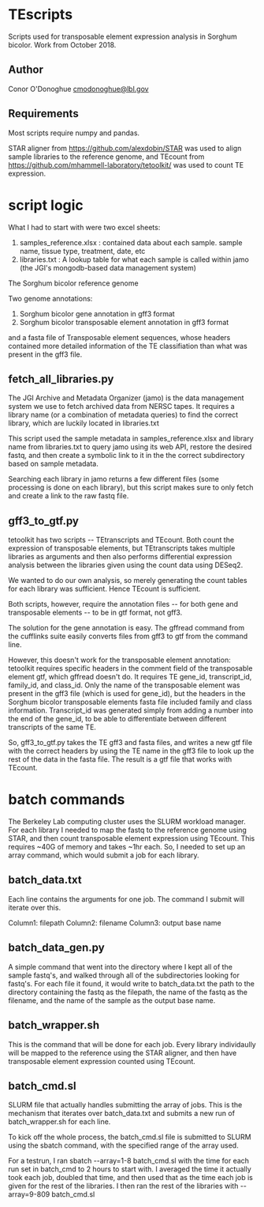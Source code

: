 # TEscripts
Scripts used for transposable element expression analysis in Sorghum bicolor.
Work from October 2018.

## Author

Conor O'Donoghue cmodonoghue@lbl.gov

## Requirements

Most scripts require numpy and pandas.

STAR aligner from https://github.com/alexdobin/STAR was used to align sample libraries to the reference genome,
and TEcount from https://github.com/mhammell-laboratory/tetoolkit/ was used to count TE expression.

# script logic

What I had to start with were two excel sheets:
  1. samples_reference.xlsx : contained data about each sample. sample name, tissue type, treatment, date, etc
  2. libraries.txt : A lookup table for what each sample is called within jamo (the JGI's mongodb-based data management system)
  
The Sorghum bicolor reference genome

Two genome annotations:
  1. Sorghum bicolor gene annotation in gff3 format
  2. Sorghum bicolor transposable element annotation in gff3 format
  
and a fasta file of Transposable element sequences, whose headers contained more detailed information
of the TE classifiation than what was present in the gff3 file.

## fetch_all_libraries.py

The JGI Archive and Metadata Organizer (jamo) is the data management system we use to fetch archived data from NERSC tapes.
It requires a library name (or a combination of metadata queries) to find the correct library, which are luckily located 
in libraries.txt

This script used the sample metadata in samples_reference.xlsx and library name from libraries.txt to query jamo using its web API, 
restore the desired fastq, and then create a symbolic link to it in the the correct subdirectory based on sample metadata.

Searching each library in jamo returns a few different files (some processing is done on each library), but this script makes sure to
only fetch and create a link to the raw fastq file.

## gff3_to_gtf.py

tetoolkit has two scripts -- TEtranscripts and TEcount. Both count the expression of transposable elements,
but TEtranscripts takes multiple libraries as arguments and then also performs differential expression analysis
between the libraries given using the count data using DESeq2.

We wanted to do our own analysis, so merely generating the count tables for each library was sufficient.
Hence TEcount is sufficient.

Both scripts, however, require the annotation files -- for both gene and transposable elements -- to be in gtf format, not gff3.

The solution for the gene annotation is easy. The gffread command from the cufflinks suite easily converts files
from gff3 to gtf from the command line.

However, this doesn't work for the transposable element annotation: tetoolkit requires specific headers in the comment field
of the transposable element gtf, which gffread doesn't do. It requires TE gene_id, transcript_id, family_id, and class_id.
Only the name of the transposable element was present in the gff3 file (which is used for gene_id), but the headers in the 
Sorghum bicolor transposable elements fasta file included family and class information. Transcript_id was generated simply
from adding a number into the end of the gene_id, to be able to differentiate between different transcripts of the same TE.

So, gff3_to_gtf.py takes the TE gff3 and fasta files, and writes a new gtf file with the correct headers by using the TE name
in the gff3 file to look up the rest of the data in the fasta file. The result is a gtf file that works with TEcount.

# batch commands

The Berkeley Lab computing cluster uses the SLURM workload manager. For each library I needed to map the fastq to the reference
genome using STAR, and then count transposable element expression using TEcount. This requires ~40G of memory and takes ~1hr each.
So, I needed to set up an array command, which would submit a job for each library.

## batch_data.txt

Each line contains the arguments for one job. The command I submit will iterate over this.

Column1: filepath 
Column2: filename
Column3: output base name

## batch_data_gen.py

A simple command that went into the directory where I kept all of the sample fastq's, 
and walked through all of the subdirectories looking for fastq's. For each file it found,
it would write to batch_data.txt the path to the directory containing the fastq as the filepath, 
the name of the fastq as the filename, and the name of the sample as the output base name.

## batch_wrapper.sh

This is the command that will be done for each job. Every library individaully will be mapped to the reference
using the STAR aligner, and then have transposable element expression counted using TEcount.

## batch_cmd.sl

SLURM file that actually handles submitting the array of jobs. This is the mechanism that iterates over 
batch_data.txt and submits a new run of batch_wrapper.sh for each line.

To kick off the whole process, the batch_cmd.sl file is submitted to SLURM using the sbatch command,
with the specified range of the array used.

For a testrun, I ran sbatch --array=1-8 batch_cmd.sl
with the time for each run set in batch_cmd to 2 hours to start with.
I averaged the time it actually took each job, doubled that time, and then used that as the time each job is given
for the rest of the libraries. I then ran the rest of the libraries with --array=9-809 batch_cmd.sl
